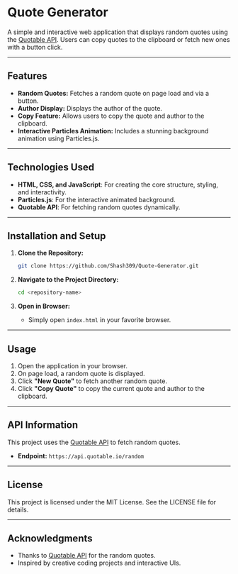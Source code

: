 # Quote Generator

A simple and interactive web application that displays random quotes using the [Quotable API](https://github.com/lukePeavey/quotable). Users can copy quotes to the clipboard or fetch new ones with a button click.

---

## Features

- **Random Quotes:** Fetches a random quote on page load and via a button.
- **Author Display:** Displays the author of the quote.
- **Copy Feature:** Allows users to copy the quote and author to the clipboard.
- **Interactive Particles Animation:** Includes a stunning background animation using Particles.js.

---

## Technologies Used

- **HTML, CSS, and JavaScript**: For creating the core structure, styling, and interactivity.
- **Particles.js**: For the interactive animated background.
- **Quotable API**: For fetching random quotes dynamically.

---

## Installation and Setup

1. **Clone the Repository:**
   ```bash
   git clone https://github.com/Shash309/Quote-Generator.git
   ```

2. **Navigate to the Project Directory:**
   ```bash
   cd <repository-name>
   ```

3. **Open in Browser:**
   - Simply open `index.html` in your favorite browser.

---

## Usage

1. Open the application in your browser.
2. On page load, a random quote is displayed.
3. Click **"New Quote"** to fetch another random quote.
4. Click **"Copy Quote"** to copy the current quote and author to the clipboard.

---

## API Information

This project uses the [Quotable API](https://api.quotable.io) to fetch random quotes. 

- **Endpoint:** `https://api.quotable.io/random`

---

## License

This project is licensed under the MIT License. See the LICENSE file for details.

---

## Acknowledgments

- Thanks to [Quotable API](https://github.com/lukePeavey/quotable) for the random quotes.
- Inspired by creative coding projects and interactive UIs.
